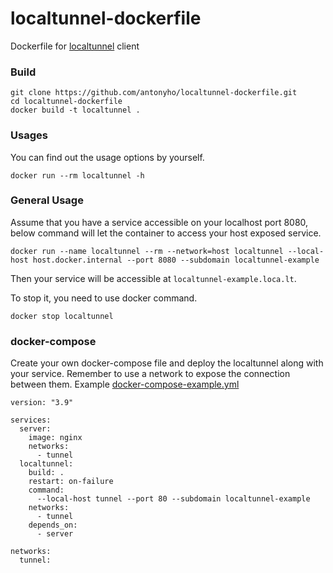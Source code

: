 # localtunnel-dockerfile
Dockerfile for [localtunnel](https://localtunnel.me/) client

### Build
```
git clone https://github.com/antonyho/localtunnel-dockerfile.git
cd localtunnel-dockerfile
docker build -t localtunnel .
```

### Usages
You can find out the usage options by yourself.
```
docker run --rm localtunnel -h
```

### General Usage
Assume that you have a service accessible on your localhost port 8080, below command will let the container to access your host exposed service.
```
docker run --name localtunnel --rm --network=host localtunnel --local-host host.docker.internal --port 8080 --subdomain localtunnel-example
```
Then your service will be accessible at `localtunnel-example.loca.lt`.

To stop it, you need to use docker command.
```
docker stop localtunnel
```

### docker-compose
Create your own docker-compose file and deploy the localtunnel along with your service. Remember to use a network to expose the connection between them.
Example [docker-compose-example.yml](./docker-compose-example.yml)
```
version: "3.9"

services:
  server:
    image: nginx
    networks: 
      - tunnel
  localtunnel:
    build: .
    restart: on-failure
    command:
      --local-host tunnel --port 80 --subdomain localtunnel-example
    networks: 
      - tunnel
    depends_on:
      - server

networks:
  tunnel:

```
